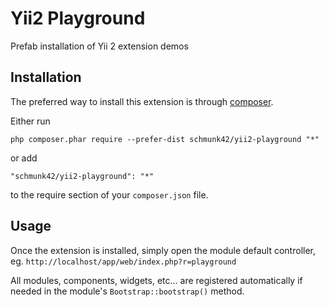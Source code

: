 Yii2 Playground
===============

Prefab installation of Yii 2 extension demos

Installation
------------

The preferred way to install this extension is through [composer](http://getcomposer.org/download/).

Either run

```
php composer.phar require --prefer-dist schmunk42/yii2-playground "*"
```

or add

```
"schmunk42/yii2-playground": "*"
```

to the require section of your `composer.json` file.


Usage
-----

Once the extension is installed, simply open the module default controller, eg. `http://localhost/app/web/index.php?r=playground`

All modules, components, widgets, etc... are registered automatically if needed in the module's `Bootstrap::bootstrap()` method.
